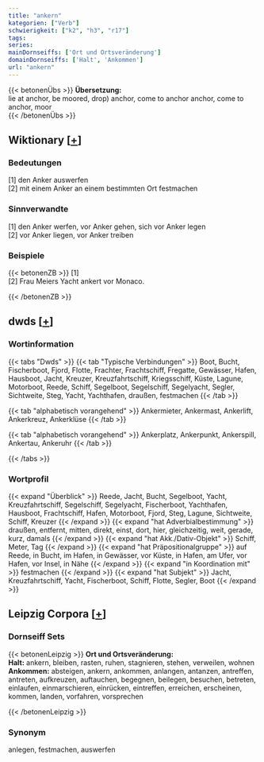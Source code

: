 ```yaml
---
title: "ankern"
kategorien: ["Verb"]
schwierigkeit: ["k2", "h3", "r17"]
tags:
series:
mainDornseiffs: ['Ort und Ortsveränderung']
domainDornseiffs: ['Halt', 'Ankommen']
url: "ankern"
---
```


{{< betonenÜbs >}}
**Übersetzung:**  
lie at anchor, be moored, drop) anchor, come to anchor anchor, come to  
anchor, moor  
{{< /betonenÜbs >}}

## Wiktionary [[+](https://de.wiktionary.org/wiki/ankern)]

### Bedeutungen
[1] den Anker auswerfen  
[2] mit einem Anker an einem bestimmten Ort festmachen  

### Sinnverwandte
[1] den Anker werfen, vor Anker gehen, sich vor Anker legen  
[2] vor Anker liegen, vor Anker treiben  

### Beispiele
{{< betonenZB >}}
[1]  
[2] Frau Meiers Yacht ankert vor Monaco.  

{{< /betonenZB >}}


## dwds [[+](https://www.dwds.de/wb/ankern)]

### Wortinformation
{{< tabs "Dwds" >}}
{{< tab "Typische Verbindungen" >}}
Boot, Bucht, Fischerboot, Fjord, Flotte, Frachter, Frachtschiff, Fregatte, Gewässer, Hafen, Hausboot, Jacht, Kreuzer, Kreuzfahrtschiff, Kriegsschiff, Küste, Lagune, Motorboot, Reede, Schiff, Segelboot, Segelschiff, Segelyacht, Segler, Sichtweite, Steg, Yacht, Yachthafen, draußen, festmachen
{{< /tab >}}

{{< tab "alphabetisch vorangehend" >}}
Ankermieter, Ankermast, Ankerlift, Ankerkreuz, Ankerklüse
{{< /tab >}}

{{< tab "alphabetisch vorangehend" >}}
Ankerplatz, Ankerpunkt, Ankerspill, Ankertau, Ankeruhr
{{< /tab >}}

{{< /tabs >}}

### Wortprofil
{{< expand "Überblick" >}} Reede, Jacht, Bucht, Segelboot, Yacht, Kreuzfahrtschiff, Segelschiff, Segelyacht, Fischerboot, Yachthafen, Hausboot, Frachtschiff, Hafen, Motorboot, Fjord, Steg, Lagune, Sichtweite, Schiff, Kreuzer {{< /expand >}}
{{< expand "hat Adverbialbestimmung" >}} draußen, entfernt, mitten, direkt, einst, dort, hier, gleichzeitig, weit, gerade, kurz, damals {{< /expand >}}
{{< expand "hat Akk./Dativ-Objekt" >}} Schiff, Meter, Tag {{< /expand >}}
{{< expand "hat Präpositionalgruppe" >}} auf Reede, in Bucht, im Hafen, in Gewässer, vor Küste, in Hafen, am Ufer, vor Hafen, vor Insel, in Nähe {{< /expand >}}
{{< expand "in Koordination mit" >}} festmachen {{< /expand >}}
{{< expand "hat Subjekt" >}} Jacht, Kreuzfahrtschiff, Yacht, Fischerboot, Schiff, Flotte, Segler, Boot {{< /expand >}}

## Leipzig Corpora [[+](https://corpora.uni-leipzig.de/en/res?word=ankern&corpusId=deu_newscrawl-public_2018)]

### Dornseiff Sets
{{< betonenLeipzig >}}
**Ort und Ortsveränderung:**  
**Halt:** ankern, bleiben, rasten, ruhen, stagnieren, stehen, verweilen, wohnen  
**Ankommen:** absteigen, ankern, ankommen, anlangen, antanzen, antreffen, antreten, aufkreuzen, auftauchen, begegnen, beilegen, besuchen, betreten, einlaufen, einmarschieren, einrücken, eintreffen, erreichen, erscheinen, kommen, landen, vorfahren, vorsprechen  

{{< /betonenLeipzig >}}

### Synonym
anlegen, festmachen, auswerfen

